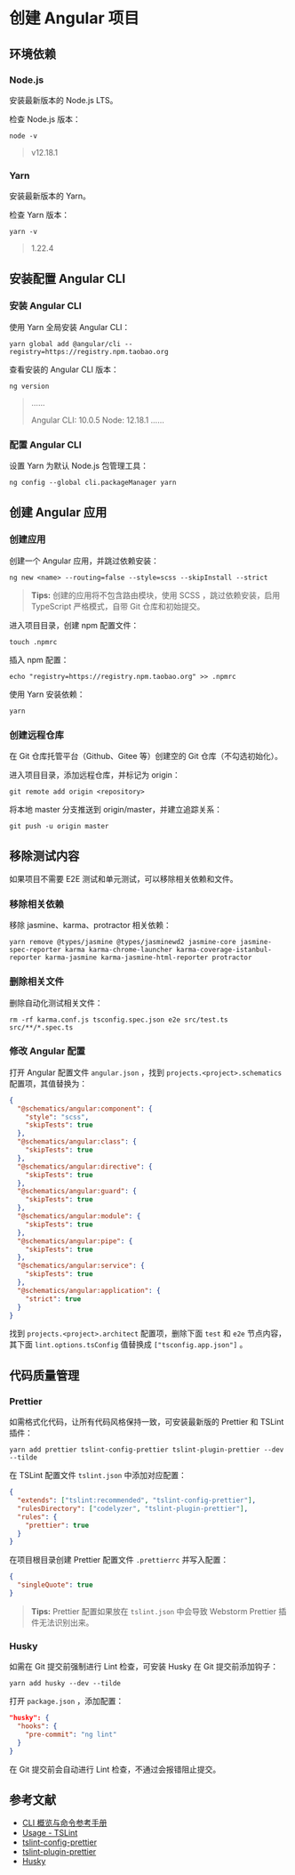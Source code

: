 # 创建 Angular 项目

## 环境依赖

### Node.js

安装最新版本的 Node.js LTS。

检查 Node.js 版本：

```shell
node -v
```

> v12.18.1

### Yarn

安装最新版本的 Yarn。

检查 Yarn 版本：

```shell
yarn -v
```

> 1.22.4

## 安装配置 Angular CLI

### 安装 Angular CLI

使用 Yarn 全局安装 Angular CLI：

```shell
yarn global add @angular/cli --registry=https://registry.npm.taobao.org
```

查看安装的 Angular CLI 版本：

```shell
ng version
```

> ......
>
> Angular CLI: 10.0.5
> Node: 12.18.1
> ......

### 配置 Angular CLI

设置 Yarn 为默认 Node.js 包管理工具：

```shell
ng config --global cli.packageManager yarn
```

## 创建 Angular 应用

### 创建应用

创建一个 Angular 应用，并跳过依赖安装：

```shell
ng new <name> --routing=false --style=scss --skipInstall --strict
```

> **Tips:** 创建的应用将不包含路由模块，使用 SCSS ，跳过依赖安装，启用 TypeScript 严格模式，自带 Git 仓库和初始提交。

进入项目目录，创建 npm 配置文件：

```shell
touch .npmrc
```

插入 npm 配置：

```shell
echo "registry=https://registry.npm.taobao.org" >> .npmrc
```

使用 Yarn 安装依赖：

```shell
yarn
```

### 创建远程仓库

在 Git 仓库托管平台（Github、Gitee 等）创建空的 Git 仓库（不勾选初始化）。

进入项目目录，添加远程仓库，并标记为 origin：

```shell
git remote add origin <repository>
```

将本地 master 分支推送到 origin/master，并建立追踪关系：

```shell
git push -u origin master
```

## 移除测试内容

如果项目不需要 E2E 测试和单元测试，可以移除相关依赖和文件。

### 移除相关依赖

移除 jasmine、karma、protractor 相关依赖：

```shell
yarn remove @types/jasmine @types/jasminewd2 jasmine-core jasmine-spec-reporter karma karma-chrome-launcher karma-coverage-istanbul-reporter karma-jasmine karma-jasmine-html-reporter protractor
```

### 删除相关文件

删除自动化测试相关文件：

```shell
rm -rf karma.conf.js tsconfig.spec.json e2e src/test.ts src/**/*.spec.ts
```

### 修改 Angular 配置

打开 Angular 配置文件 `angular.json` ，找到 `projects.<project>.schematics` 配置项，其值替换为：

```json
{
  "@schematics/angular:component": {
    "style": "scss",
    "skipTests": true
  },
  "@schematics/angular:class": {
    "skipTests": true
  },
  "@schematics/angular:directive": {
    "skipTests": true
  },
  "@schematics/angular:guard": {
    "skipTests": true
  },
  "@schematics/angular:module": {
    "skipTests": true
  },
  "@schematics/angular:pipe": {
    "skipTests": true
  },
  "@schematics/angular:service": {
    "skipTests": true
  },
  "@schematics/angular:application": {
    "strict": true
  }
}
```

找到 `projects.<project>.architect` 配置项，删除下面 `test` 和 `e2e` 节点内容，其下面 `lint.options.tsConfig` 值替换成 `["tsconfig.app.json"]` 。

## 代码质量管理

### Prettier

如需格式化代码，让所有代码风格保持一致，可安装最新版的 Prettier 和 TSLint 插件：

```shell
yarn add prettier tslint-config-prettier tslint-plugin-prettier --dev --tilde
```

在 TSLint 配置文件 `tslint.json` 中添加对应配置：

```json
{
  "extends": ["tslint:recommended", "tslint-config-prettier"],
  "rulesDirectory": ["codelyzer", "tslint-plugin-prettier"],
  "rules": {
    "prettier": true
  }
}
```

在项目根目录创建 Prettier 配置文件 `.prettierrc` 并写入配置：

```json
{
  "singleQuote": true
}
```

> **Tips:** Prettier 配置如果放在 `tslint.json` 中会导致 Webstorm Prettier 插件无法识别出来。

### Husky

如需在 Git 提交前强制进行 Lint 检查，可安装 Husky 在 Git 提交前添加钩子：

```shell
yarn add husky --dev --tilde
```

打开 `package.json` ，添加配置：

```json
"husky": {
  "hooks": {
    "pre-commit": "ng lint"
  }
}
```

在 Git 提交前会自动进行 Lint 检查，不通过会报错阻止提交。

## 参考文献

* [CLI 概览与命令参考手册](https://angular.cn/cli)
* [Usage - TSLint](https://prettier.io/docs/en/install.html)
* [tslint-config-prettier](https://github.com/prettier/tslint-config-prettier)
* [tslint-plugin-prettier](https://github.com/prettier/tslint-plugin-prettier)
* [Husky](https://github.com/typicode/husky)

